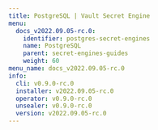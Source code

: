 ```yaml
---
title: PostgreSQL | Vault Secret Engine
menu:
  docs_v2022.09.05-rc.0:
    identifier: postgres-secret-engines
    name: PostgreSQL
    parent: secret-engines-guides
    weight: 60
menu_name: docs_v2022.09.05-rc.0
info:
  cli: v0.9.0-rc.0
  installer: v2022.09.05-rc.0
  operator: v0.9.0-rc.0
  unsealer: v0.9.0-rc.0
  version: v2022.09.05-rc.0
---
```


